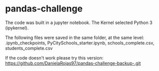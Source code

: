 # pandas-challenge

The code was built in a jupyter notebook. The Kernel selected Python 3 (ipykernel).

The following files were saved in the same folder, at the same level: .ipynb_checkpoints, PyCitySchools_starter.ipynb, schools_complete.csv, students_complete.csv

If the code doesn't work please try this version: https://github.com/DanielaRojas97/pandas-challenge-backup-.git
